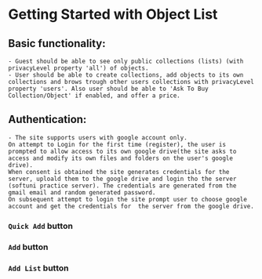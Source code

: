 # Getting Started with Object List 

## Basic functionality: 
    - Guest should be able to see only public collections (lists) (with privacyLevel property 'all') of objects.
    - User should be able to create collections, add objects to its own collections and brows trough other users collections with privacyLevel property 'users'. Also user should be able to 'Ask To Buy Collection/Object' if enabled, and offer a price.

## Authentication: 
    - The site supports users with google account only. 
    On attempt to Login for the first time (register), the user is prompted to allow access to its own google drive(the site asks to access and modify its own files and folders on the user's google drive). 
    When consent is obtained the site generates credentials for the server, uploald them to the google drive and login tho the server (softuni practice server). The credentials are generated from the gmail email and random generated password.
    On subsequent attempt to login the site prompt user to choose google account and get the credentials for  the server from the google drive.


### `Quick Add` button

### `Add` button

### `Add List` button

